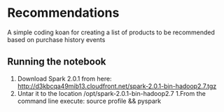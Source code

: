 # Recommendations
A simple coding koan for creating a list of products to be recommended based on purchase history events

## Running the notebook

 1. Download Spark 2.0.1 from here: http://d3kbcqa49mib13.cloudfront.net/spark-2.0.1-bin-hadoop2.7.tgz
 1. Untar it to the location /opt/spark-2.0.1-bin-hadoop2.7
 1.From the command line execute: source profile && pyspark

